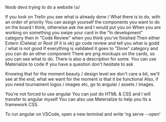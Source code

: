 Noob devs trying to do a website \o/

If you look on Trello you see what is already done / What there is to do, with an order of priority
You can assign yourself the components you want to do on the board I think, otherwise ask me and I would put you on
When you are working on something you swipe your card in the "In development" category
then in "Code Review" when you think you've finished
Then either Extern (Cieleia) or Root (if it is ok) go code review and tell you what is godd / what is not good
If everything is validated it goes to "Done" category and you can do an other component
There are png mockups on the cards, so you  can see what to do.
There is also a description for some. You can use Materialize to code
If you have a question don't hesitate to ask

Knowing that for the moment beauty / design level we don't care a bit, we'll see at the end, what we want for the moment is that it be functional
Also, if you need tournament logos / images etc, go to angular / assets / images.

You're not forced to use angular
You can just do HTML & CSS and I will transfer to angular myself
You can also use Materialize to help you
Its a framework CSS. 

To run angular on VSCode, open a new terminal and write 'ng serve --open'
